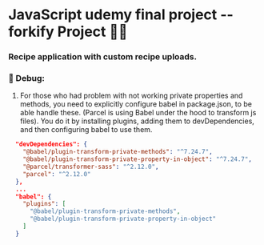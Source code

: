 # JavaScript udemy final project -- forkify Project 🥡📑

### Recipe application with custom recipe uploads.

### 🐛 Debug:

1. For those who had problem with not working private properties and methods, you need to explicitly configure babel in package.json, to be able handle these. (Parcel is using Babel under the hood to transform js files). You do it by installing plugins, adding them to devDependencies, and then configuring babel to use them.

```json
  "devDependencies": {
    "@babel/plugin-transform-private-methods": "^7.24.7",
    "@babel/plugin-transform-private-property-in-object": "^7.24.7",
    "@parcel/transformer-sass": "^2.12.0",
    "parcel": "^2.12.0"
  },
  ...
  "babel": {
    "plugins": [
      "@babel/plugin-transform-private-methods",
      "@babel/plugin-transform-private-property-in-object"
    ]
  }
```
